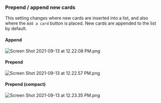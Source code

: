 ### Prepend / append new cards

This setting changes where new cards are inserted into a list, and also where the `Add a card` button is placed. New cards are appended to the list by default.

#### Append

<img alt="Screen Shot 2021-09-13 at 12.22.08 PM.png" srcset="../Assets/Screen%20Shot%202021-09-13%20at%2012.22.08%20PM.png 2x">

#### Prepend

<img alt="Screen Shot 2021-09-13 at 12.22.57 PM.png" srcset="../Assets/Screen%20Shot%202021-09-13%20at%2012.22.57%20PM.png 2x">

#### Prepend (compact)

<img alt="Screen Shot 2021-09-13 at 12.23.35 PM.png" srcset="../Assets/Screen%20Shot%202021-09-13%20at%2012.23.35%20PM.png 2x">
